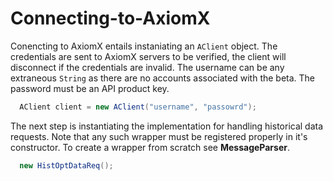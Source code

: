 # Connecting-to-AxiomX



Conencting to AxiomX entails instaniating an `AClient` object. The credentials are sent to AxiomX servers to be verified, the client will disconnect if the credentials are invalid. The username can be any extraneous `String` as there are no accounts associated with the beta. The password must be an API product key.

```java
  AClient client = new AClient("username", "passowrd"); 
```

The next step is instantiating the implementation for handling historical data requests. Note that any such wrapper must be registered properly in it's constructor. To create a wrapper from scratch see **MessageParser**.


```java
  new HistOptDataReq();
```



